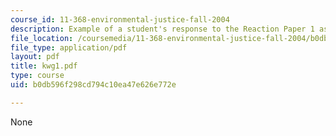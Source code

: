 ```yaml
---
course_id: 11-368-environmental-justice-fall-2004
description: Example of a student's response to the Reaction Paper 1 assignment.
file_location: /coursemedia/11-368-environmental-justice-fall-2004/b0db596f298cd794c10ea47e626e772e_kwg1.pdf
file_type: application/pdf
layout: pdf
title: kwg1.pdf
type: course
uid: b0db596f298cd794c10ea47e626e772e

---
```

None